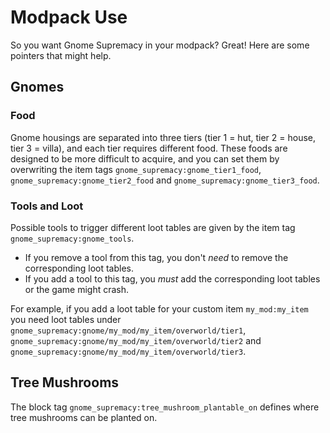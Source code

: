 # Modpack Use
So you want Gnome Supremacy in your modpack? Great! Here are some pointers that might help.

## Gnomes
### Food
Gnome housings are separated into three tiers (tier 1 = hut, tier 2 = house, tier 3 = villa), and each tier requires different food.
These foods are designed to be more difficult to acquire, and you can set them by overwriting the item tags `gnome_supremacy:gnome_tier1_food`, `gnome_supremacy:gnome_tier2_food` and `gnome_supremacy:gnome_tier3_food`.

### Tools and Loot
Possible tools to trigger different loot tables are given by the item tag `gnome_supremacy:gnome_tools`.
* If you remove a tool from this tag, you don't *need* to remove the corresponding loot tables.
* If you add a tool to this tag, you *must* add the corresponding loot tables or the game might crash.

For example, if you add a loot table for your custom item `my_mod:my_item` you need loot tables under `gnome_supremacy:gnome/my_mod/my_item/overworld/tier1`, `gnome_supremacy:gnome/my_mod/my_item/overworld/tier2` and `gnome_supremacy:gnome/my_mod/my_item/overworld/tier3`.

## Tree Mushrooms
The block tag `gnome_supremacy:tree_mushroom_plantable_on` defines where tree mushrooms can be planted on.